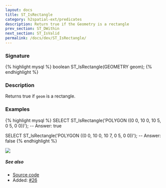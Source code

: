 ```yaml
---
layout: docs
title: ST_IsRectangle
category: h2spatial-ext/predicates
description: Return true if the Geometry is a rectangle
prev_section: ST_DWithin
next_section: ST_IsValid
permalink: /docs/dev/ST_IsRectangle/
---
```


### Signature

{% highlight mysql %}
boolean ST_IsRectangle(GEOMETRY geom);
{% endhighlight %}

### Description

Returns true if `geom` is a rectangle.

### Examples

{% highlight mysql %}
SELECT ST_IsRectangle('POLYGON ((0 0, 10 0, 10 5, 0 5, 0 0))');
-- Answer:    true

SELECT ST_IsRectangle('POLYGON ((0 0, 10 0, 10 7, 0 5, 0 0))');
-- Answer:    false
{% endhighlight %}

<img class="displayed" src="../ST_IsRectangle.png"/>

##### See also

* <a href="https://github.com/irstv/H2GIS/blob/master/h2spatial-ext/src/main/java/org/h2gis/h2spatialext/function/spatial/predicates/ST_IsRectangle.java" target="_blank">Source code</a>
* Added: <a href="https://github.com/irstv/H2GIS/pull/26" target="_blank">#26</a>
